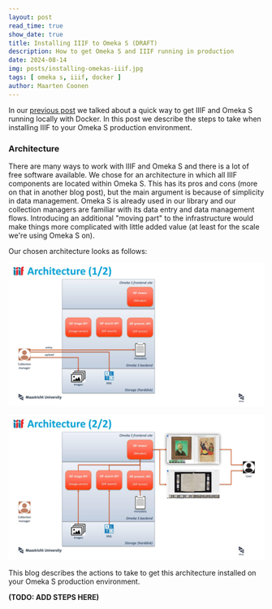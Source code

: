 ```yaml
---
layout: post
read_time: true
show_date: true
title: Installing IIIF to Omeka S (DRAFT)
description: How to get Omeka S and IIIF running in production
date: 2024-08-14
img: posts/installing-omekas-iiif.jpg
tags: [ omeka s, iiif, docker ]
author: Maarten Coonen
---
```


In our [previous post](./getting-started-with-iiif-omekas.html) we talked about a quick way to get IIIF and Omeka S
running locally with Docker. In this post we describe the steps to take when installing IIIF to your Omeka S production
environment. 

### Architecture
There are many ways to work with IIIF and Omeka S and there is a lot of free software available. We chose for an 
architecture in which all IIIF components are located within Omeka S. This has its pros and cons (more on
that in another blog post), but the main argument is because of simplicity in data management. Omeka S is already used 
in our library and our collection managers are familiar with its data entry and data management flows. Introducing an
additional "moving part" to the infrastructure would make things more complicated with little added value (at least for 
the scale we're using Omeka S on).

Our chosen architecture looks as follows:

![architecture 1](assets/img/posts/iiif-architecture-1-web.jpg)

![architecture 2](assets/img/posts/iiif-architecture-2-web.jpg)

This blog describes the actions to take to get this architecture installed on your Omeka S production environment.

**(TODO: ADD STEPS HERE)**